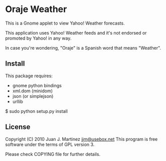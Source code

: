 Oraje Weather 
=============

This is a Gnome applet to view Yahoo! Weather forecasts.

This application uses Yahoo! Weather feeds and it's not endorsed or
promoted by Yahoo! in any way.

In case you're wondering, "Oraje" is a Spanish word that means "Weather".

Install
-------

This package requires:

 - gnome python bindings
 - xml.dom (minidom)
 - json (or simplejson)
 - urllib

$ sudo python setup.py install


License
-------

Copyright (C) 2010 Juan J. Martinez <jjm@usebox.net>
This program is free software under the terms of GPL version 3.

Please check COPYING file for further details.

